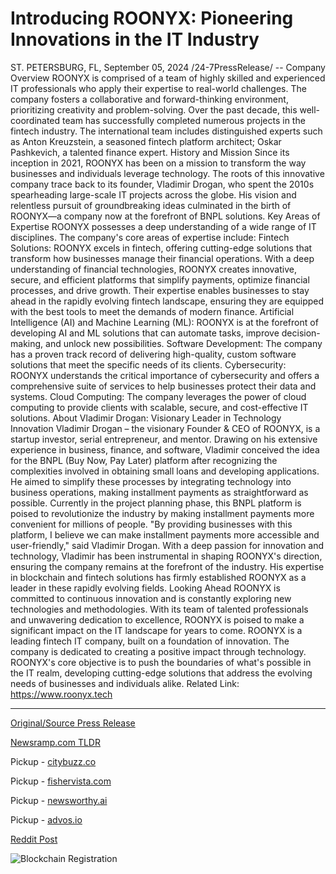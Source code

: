 # Introducing ROONYX: Pioneering Innovations in the IT Industry

ST. PETERSBURG, FL, September 05, 2024 /24-7PressRelease/ --   Company Overview  ROONYX is comprised of a team of highly skilled and experienced IT professionals who apply their expertise to real-world challenges. The company fosters a collaborative and forward-thinking environment, prioritizing creativity and problem-solving. Over the past decade, this well-coordinated team has successfully completed numerous projects in the fintech industry. The international team includes distinguished experts such as Anton Kreuzstein, a seasoned fintech platform architect; Oskar Pashkevich, a talented finance expert.  History and Mission  Since its inception in 2021, ROONYX has been on a mission to transform the way businesses and individuals leverage technology. The roots of this innovative company trace back to its founder, Vladimir Drogan, who spent the 2010s spearheading large-scale IT projects across the globe. His vision and relentless pursuit of groundbreaking ideas culminated in the birth of ROONYX—a company now at the forefront of BNPL solutions.   Key Areas of Expertise  ROONYX possesses a deep understanding of a wide range of IT disciplines. The company's core areas of expertise include:  Fintech Solutions: ROONYX excels in fintech, offering cutting-edge solutions that transform how businesses manage their financial operations. With a deep understanding of financial technologies, ROONYX creates innovative, secure, and efficient platforms that simplify payments, optimize financial processes, and drive growth. Their expertise enables businesses to stay ahead in the rapidly evolving fintech landscape, ensuring they are equipped with the best tools to meet the demands of modern finance.  Artificial Intelligence (AI) and Machine Learning (ML): ROONYX is at the forefront of developing AI and ML solutions that can automate tasks, improve decision-making, and unlock new possibilities.  Software Development: The company has a proven track record of delivering high-quality, custom software solutions that meet the specific needs of its clients.  Cybersecurity: ROONYX understands the critical importance of cybersecurity and offers a comprehensive suite of services to help businesses protect their data and systems.  Cloud Computing: The company leverages the power of cloud computing to provide clients with scalable, secure, and cost-effective IT solutions.  About Vladimir Drogan: Visionary Leader in Technology Innovation  Vladimir Drogan – the visionary Founder & CEO of ROONYX, is a startup investor, serial entrepreneur, and mentor. Drawing on his extensive experience in business, finance, and software, Vladimir conceived the idea for the BNPL (Buy Now, Pay Later) platform after recognizing the complexities involved in obtaining small loans and developing applications. He aimed to simplify these processes by integrating technology into business operations, making installment payments as straightforward as possible.  Currently in the project planning phase, this BNPL platform is poised to revolutionize the industry by making installment payments more convenient for millions of people. "By providing businesses with this platform, I believe we can make installment payments more accessible and user-friendly," said Vladimir Drogan.  With a deep passion for innovation and technology, Vladimir has been instrumental in shaping ROONYX's direction, ensuring the company remains at the forefront of the industry. His expertise in blockchain and fintech solutions has firmly established ROONYX as a leader in these rapidly evolving fields.  Looking Ahead  ROONYX is committed to continuous innovation and is constantly exploring new technologies and methodologies. With its team of talented professionals and unwavering dedication to excellence, ROONYX is poised to make a significant impact on the IT landscape for years to come.  ROONYX is a leading fintech IT company, built on a foundation of innovation. The company is dedicated to creating a positive impact through technology. ROONYX's core objective is to push the boundaries of what's possible in the IT realm, developing cutting-edge solutions that address the evolving needs of businesses and individuals alike.  Related Link: https://www.roonyx.tech 

---

[Original/Source Press Release](https://www.24-7pressrelease.com/press-release/514029/introducing-roonyx-pioneering-innovations-in-the-it-industry)
                    

[Newsramp.com TLDR](https://newsramp.com/curated-news/roonyx-leading-the-way-in-fintech-it-solutions/60e85fa62e82c4a4a5039de604eb0e38) 


Pickup - [citybuzz.co](https://citybuzz.co/2024/09/05/roonyx-emerges-as-innovative-force-in-fintech-and-it-solutions)

Pickup - [fishervista.com](https://fishervista.com/en/roonyx-leading-innovation-in-fintech-and-it-solutions/20246545)

Pickup - [newsworthy.ai](https://newsworthy.ai/en/roonyx-emerges-as-fintech-innovator-with-bnpl-platform-on-the-horizon/20246545)

Pickup - [advos.io](https://advos.io/en/roonyx-transforming-fintech-with-innovative-bnpl-solutions/20246545)
 



[Reddit Post](https://www.reddit.com/r/FinancialNewsramp/comments/1f9gspc/roonyx_leading_the_way_in_fintech_it_solutions/) 



![Blockchain Registration](https://cdn.newsramp.app/24-7PressRelease/qrcode/249/5/boss1rDS.webp)